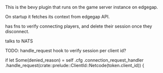 This is the bevy plugin that runs on the game server instance on edgegap.

On startup it fetches its context from edgegap API.

has fns to verify connecting players, and delete their session once they disconnect.

talks to NATS

TODO: handle_request hook to verify session per client id?

   if let Some(denied_reason) = self
            .cfg
            .connection_request_handler
            .handle_request(crate::prelude::ClientId::Netcode(token.client_id))
        {
